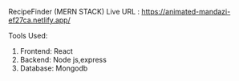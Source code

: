 RecipeFinder (MERN STACK)
Live URL : https://animated-mandazi-ef27ca.netlify.app/



Tools Used:
1. Frontend: React
2. Backend: Node js,express
3. Database: Mongodb 

